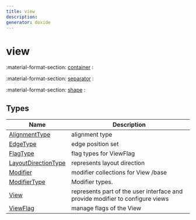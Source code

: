 ```yaml
---
title: view
description: 
generator: doxide
---
```



# view

:material-format-section: [container](container/index.md)
:

:material-format-section: [separator](separator/index.md)
:

:material-format-section: [shape](shape/index.md)
:

## Types

| Name | Description |
| ---- | ----------- |
| [AlignmentType](AlignmentType/index.md) | alignment type  |
| [EdgeType](EdgeType/index.md) | edge position set  |
| [FlagType](FlagType/index.md) | flag types for ViewFlag  |
| [LayoutDirectionType](LayoutDirectionType/index.md) | represents layout direction  |
| [Modifier](Modifier/index.md) | modifier collections for View /base  |
| [ModifierType](ModifierType/index.md) | Modifier types. |
| [View](View/index.md) | represents part of the user interface and provide modifier to configure views  |
| [ViewFlag](ViewFlag/index.md) | manage flags of the View  |
